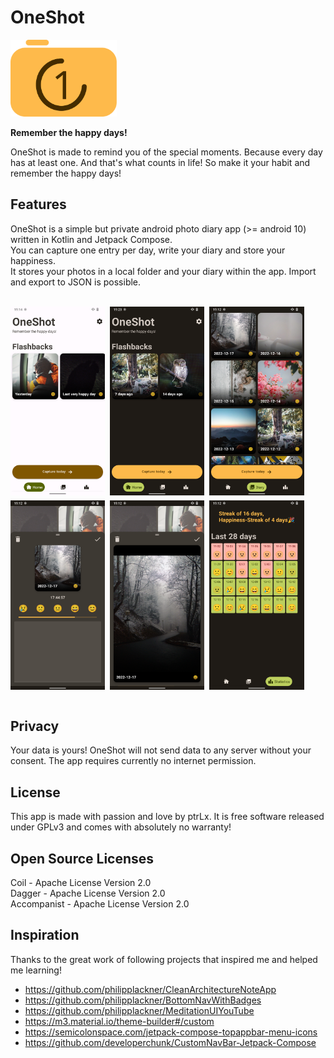 # OneShot

<img alt="Logo" src="logo/v1/OneShot.svg" width="170" />

**Remember the happy days!**

OneShot is made to remind you of the special moments. Because every day has at least one. And that's what counts in life! So make it your habit and remember the happy days!

## Features

OneShot is a simple but private android photo diary app (>= android 10) written in Kotlin and Jetpack Compose.  
You can capture one entry per day, write your diary and store your happiness.  
It stores your photos in a local folder and your diary within the app. Import and export to JSON is possible.

<br>
<div style="display:flex;">
<img alt="preview 1" src="assets/preview_1.png" width="30%">
<img style="padding-left: 8px;" alt="preview 2" src="assets/preview_2.png" width="30%">
<img style="padding-left: 8px;" alt="preview 3" src="assets/preview_3.png" width="30%">
</div>

<div style="display:flex;  padding-top: 8px;">
<img  alt="preview 1" src="assets/preview_4.png" width="30%">
<img style="padding-left: 8px;" alt="preview 2" src="assets/preview_5.png" width="30%">
<img style="padding-left: 8px;" alt="preview 3" src="assets/preview_6.png" width="30%">
</div>
<br>

## Privacy

Your data is yours!
OneShot will not send data to any server without your consent.
The app requires currently no internet permission.

## License

This app is made with passion and love by ptrLx️.
It is free software released under GPLv3 and comes with absolutely no warranty!

## Open Source Licenses

Coil - Apache License Version 2.0  
Dagger - Apache License Version 2.0  
Accompanist - Apache License Version 2.0

## Inspiration

Thanks to the great work of following projects that inspired me and helped me learning!

* <https://github.com/philipplackner/CleanArchitectureNoteApp>
* <https://github.com/philipplackner/BottomNavWithBadges>
* <https://github.com/philipplackner/MeditationUIYouTube>
* <https://m3.material.io/theme-builder#/custom>
* <https://semicolonspace.com/jetpack-compose-topappbar-menu-icons>
* <https://github.com/developerchunk/CustomNavBar-Jetpack-Compose>

